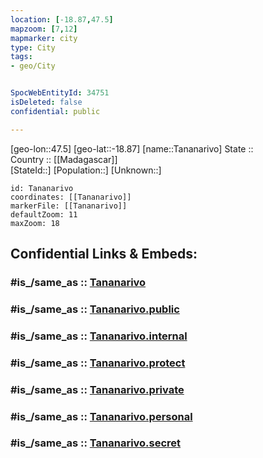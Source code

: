 ```yaml
---
location: [-18.87,47.5] 
mapzoom: [7,12] 
mapmarker: city 
type: City
tags:
- geo/City


SpocWebEntityId: 34751
isDeleted: false
confidential: public

---
```

[geo-lon::47.5] 
[geo-lat::-18.87] 
[name::Tananarivo] 
State ::  
Country :: [[Madagascar]]  
[StateId::] 
[Population::] 
[Unknown::] 


```leaflet
id: Tananarivo
coordinates: [[Tananarivo]] 
markerFile: [[Tananarivo]] 
defaultZoom: 11 
maxZoom: 18
```


## Confidential Links & Embeds: 

### #is_/same_as :: [Tananarivo](/_Standards/Earth/Continent/Africa/Africa~East/Madagascar/Provinces~Madagascar/Antananarivo/counties~Antananarivo/Analamanga/City/Tananarivo.md) 

### #is_/same_as :: [Tananarivo.public](/_public/Earth/Continent/Africa/Africa~East/Madagascar/Provinces~Madagascar/Antananarivo/counties~Antananarivo/Analamanga/City/Tananarivo.public.md) 

### #is_/same_as :: [Tananarivo.internal](/_internal/Earth/Continent/Africa/Africa~East/Madagascar/Provinces~Madagascar/Antananarivo/counties~Antananarivo/Analamanga/City/Tananarivo.internal.md) 

### #is_/same_as :: [Tananarivo.protect](/_protect/Earth/Continent/Africa/Africa~East/Madagascar/Provinces~Madagascar/Antananarivo/counties~Antananarivo/Analamanga/City/Tananarivo.protect.md) 

### #is_/same_as :: [Tananarivo.private](/_private/Earth/Continent/Africa/Africa~East/Madagascar/Provinces~Madagascar/Antananarivo/counties~Antananarivo/Analamanga/City/Tananarivo.private.md) 

### #is_/same_as :: [Tananarivo.personal](/_personal/Earth/Continent/Africa/Africa~East/Madagascar/Provinces~Madagascar/Antananarivo/counties~Antananarivo/Analamanga/City/Tananarivo.personal.md) 

### #is_/same_as :: [Tananarivo.secret](/_secret/Earth/Continent/Africa/Africa~East/Madagascar/Provinces~Madagascar/Antananarivo/counties~Antananarivo/Analamanga/City/Tananarivo.secret.md)

